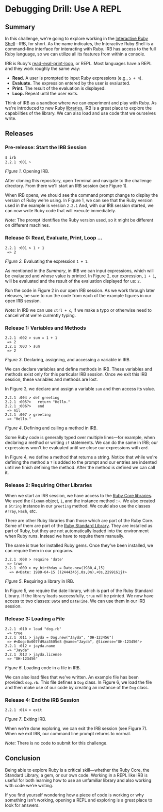 # Debugging Drill: Use A REPL 
 
## Summary
In this challenge, we're going to explore working in the [Interactive Ruby Shell](http://en.wikipedia.org/wiki/Interactive_Ruby_Shell)—IRB, for short. As the name indicates, the Interactive Ruby Shell is a command-line interface for interacting with Ruby.  IRB has access to the full Ruby language, so we can utilize all its features from within a console.

IRB is Ruby's [read-eval-print-loop](http://en.wikipedia.org/wiki/Read%E2%80%93eval%E2%80%93print_loop), or REPL.  Most languages have a REPL and they work roughly the same way:

- **Read.**  A user is prompted to input Ruby expressions (e.g., `5 + 4`).
- **Evaluate.**  The expression entered by the user is evaluated.
- **Print.**  The result of the evaluation is displayed.
- **Loop.**  Repeat until the user exits.


Think of IRB as a sandbox where we can experiment and play with Ruby.  As we're introduced to new Ruby [libraries](https://www.ruby-lang.org/en/libraries/), IRB is a great place to explore the capabilities of the library.  We can also load and use code that we ourselves write.


## Releases

### Pre-release:  Start the IRB Session
```bash
$ irb
2.2.1 :001 >
```
*Figure 1*.  Opening IRB.

After cloning this repository, open Terminal and navigate to the challenge directory.  From there we'll start an IRB session (see Figure 1).

When IRB opens, we should see the command prompt change to display the version of Ruby we're using.  In Figure 1, we can see that the Ruby version used in the example is version `2.2.1`  And, with our IRB session started, we can now write Ruby code that will execute immediately.

*Note:* The prompt identifies the Ruby version used, so it might be different on different machines.


### Release 0: Read, Evaluate, Print, Loop ...
```
2.2.1 :001 > 1 + 1
 => 2
```
*Figure 2.*  Evaluating the expression `1 + 1`.

As mentioned in the *Summary*, in IRB we can input expressions, which will be evaluated and whose value is printed.  In Figure 2, our expression, `1 + 1`, will be evaluated and the result of the evaluation displayed for us:  `2`.

Run the code in Figure 2 in our open IRB session.  As we work through later releases, be sure to run the code from each of the example figures in our open IRB session.

*Note:* In IRB  we can use `ctrl + c`, if we make a typo or otherwise need to cancel what we're currently typing.


### Release 1: Variables and Methods
```
2.2.1 :002 > sum = 1 + 1
 => 2
2.2.1 :003 > sum
 => 2
```
*Figure 3*. Declaring, assigning, and accessing a variable in IRB.

We can declare variables and define methods in IRB.  These variables and methods exist only for this particular IRB session.  Once we exit this IRB session, these variables and methods are lost.

In Figure 3, we declare and assign a variable `sum` and then access its value.

```
2.2.1 :004 > def greeting
2.2.1 :005?>   return "Hello."
2.2.1 :006?>   end
 => nil 
2.2.1 :007 > greeting
 => "Hello." 
```
*Figure 4*.  Defining and calling a method in IRB.

Some Ruby code is generally typed over multiple lines—for example, when declaring a method or writing `if` statements.  We can do the same in IRB; our expressions won't be evaluated until we close our expressions with `end`.

In Figure 4, we define a method that returns a string.  Notice that while we're defining the method a `?` is added to the prompt and our entries are indented until we finish defining the method.  After the method is defined we can call it.  


### Release 2: Requiring Other Libraries
When we start an IRB session, we have access to the [Ruby Core libraries](http://ruby-doc.org/core-2.0.0/#class-index).  We used the `Fixnum` object, `1`, and the instance method `:+`.  We also created a `String` instance in our `greeting` method.  We could also use the classes `Array`, `Hash`, etc.

There are other Ruby libraries than those which are part of the Ruby Core.  Some of them are part of the [Ruby Standard Library](http://ruby-doc.org/stdlib-2.0.0/).  They are installed as part of Ruby, but they are not automatically loaded into the environment when Ruby runs.  Instead we have to require them manually.

The same is true for installed Ruby gems.  Once they've been installed, we can require them in our programs.

```
2.2.1 :008 > require 'date'
 => true
2.2.1 :009 > my_birthday = Date.new(1980,4,15)
  => #<Date: 1980-04-15 ((2444345j,0s,0n),+0s,2299161j)>
```
*Figure 5*. Requiring a library in IRB.


In Figure 5, we require the date library, which is part of the Ruby Standard Library.  If the library loads successfully, `true` will be printed.  We now have access to two classes:  `Date` and `DateTime`.  We can use them in our IRB session.


### Release 3: Loading a File
```
2.2.1 :010 > load "dog.rb"
 => true
2.2.1 :011 > jayda = Dog.new("Jayda", "OH-123456")
 => #<Dog:0x007fd9aa3605e8 @name="Jayda", @license="OH-123456"> 
2.2.1 :012 > jayda.name
 => "Jayda" 
2.2.1 :013 > jayda.license
 => "OH-123456" 
```
*Figure 6*.  Loading code in a file in IRB.

We can also load files that we've written.  An example file has been provided:  `dog.rb`.  This file defines a `Dog` class.  In Figure 6, we load the file and then make use of our code by creating an instance of the `Dog` class.


### Release 4: End the IRB Session 
```
2.2.1 :014 > exit
```
*Figure 7*.  Exiting IRB.

When we're done exploring, we can exit the IRB session (see Figure 7). When we exit IRB, our command line prompt returns to normal.

*Note:* There is no code to submit for this challenge.


## Conclusion
Being able to explore Ruby is a critical skill—whether the Ruby Core, the Standard Library, a gem, or our own code.  Working in a REPL like IRB is useful for both learning how to use an unfamiliar library and also working with code we're writing.

If you find yourself wondering how a piece of code is working or why something isn't working, opening a REPL and exploring is a great place to look for answers.
